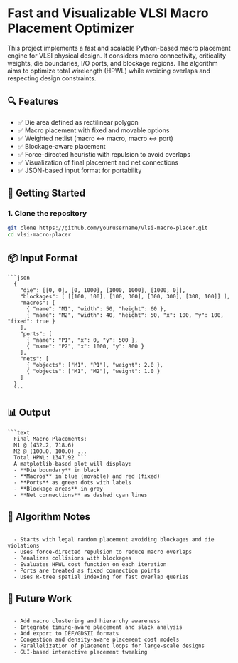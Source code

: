 # Fast and Visualizable VLSI Macro Placement Optimizer

This project implements a fast and scalable Python-based macro placement engine for VLSI physical design. It considers macro connectivity, criticality weights, die boundaries, I/O ports, and blockage regions. The algorithm aims to optimize total wirelength (HPWL) while avoiding overlaps and respecting design constraints.

## 🔍 Features

- ✅ Die area defined as rectilinear polygon
- ✅ Macro placement with fixed and movable options
- ✅ Weighted netlist (macro ↔ macro, macro ↔ port)
- ✅ Blockage-aware placement
- ✅ Force-directed heuristic with repulsion to avoid overlaps
- ✅ Visualization of final placement and net connections
- ✅ JSON-based input format for portability

## 🚀 Getting Started

### 1. Clone the repository
```bash
git clone https://github.com/yourusername/vlsi-macro-placer.git
cd vlsi-macro-placer
```

## 📦 Input Format
<pre><code>```json 
  { 
    "die": [[0, 0], [0, 1000], [1000, 1000], [1000, 0]], 
    "blockages": [ [[100, 100], [100, 300], [300, 300], [300, 100]] ], 
    "macros": [ 
      { "name": "M1", "width": 50, "height": 60 }, 
      { "name": "M2", "width": 40, "height": 50, "x": 100, "y": 100, "fixed": true } 
    ], 
    "ports": [ 
      { "name": "P1", "x": 0, "y": 500 }, 
      { "name": "P2", "x": 1000, "y": 800 } 
    ], 
    "nets": [ 
      { "objects": ["M1", "P1"], "weight": 2.0 }, 
      { "objects": ["M1", "M2"], "weight": 1.0 } 
    ] 
  } 
  ```</code></pre>

## 📊 Output
<pre><code>```text 
  Final Macro Placements: 
  M1 @ (432.2, 718.6) 
  M2 @ (100.0, 100.0) ... 
  Total HPWL: 1347.92 ``` 
  A matplotlib-based plot will display: 
  - **Die boundary** in black 
  - **Macros** in blue (movable) and red (fixed) 
  - **Ports** as green dots with labels 
  - **Blockage areas** in gray 
  - **Net connections** as dashed cyan lines 
</code></pre>

## 🧠 Algorithm Notes
<pre><code>
  - Starts with legal random placement avoiding blockages and die violations 
  - Uses force-directed repulsion to reduce macro overlaps 
  - Penalizes collisions with blockages 
  - Evaluates HPWL cost function on each iteration 
  - Ports are treated as fixed connection points 
  - Uses R-tree spatial indexing for fast overlap queries </code></pre>

## 🧩 Future Work
<pre><code>
  - Add macro clustering and hierarchy awareness 
  - Integrate timing-aware placement and slack analysis 
  - Add export to DEF/GDSII formats 
  - Congestion and density-aware placement cost models 
  - Parallelization of placement loops for large-scale designs 
  - GUI-based interactive placement tweaking </code></pre>
